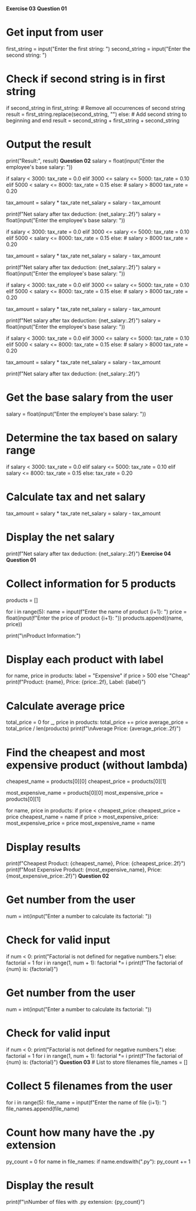 **Exercise 03**
**Question 01**
# Get input from user
first_string = input("Enter the first string: ")
second_string = input("Enter the second string: ")

# Check if second string is in first string
if second_string in first_string:
    # Remove all occurrences of second string
    result = first_string.replace(second_string, "")
else:
    # Add second string to beginning and end
    result = second_string + first_string + second_string

# Output the result
print("Result:", result)
**Question 02**
salary = float(input("Enter the employee's base salary: "))

if salary < 3000:
    tax_rate = 0.0
elif 3000 <= salary <= 5000:
    tax_rate = 0.10
elif 5000 < salary <= 8000:
    tax_rate = 0.15
else:  # salary > 8000
    tax_rate = 0.20

tax_amount = salary * tax_rate
net_salary = salary - tax_amount

print(f"Net salary after tax deduction: {net_salary:.2f}")
salary = float(input("Enter the employee's base salary: "))

if salary < 3000:
    tax_rate = 0.0
elif 3000 <= salary <= 5000:
    tax_rate = 0.10
elif 5000 < salary <= 8000:
    tax_rate = 0.15
else:  # salary > 8000
    tax_rate = 0.20

tax_amount = salary * tax_rate
net_salary = salary - tax_amount

print(f"Net salary after tax deduction: {net_salary:.2f}")
salary = float(input("Enter the employee's base salary: "))

if salary < 3000:
    tax_rate = 0.0
elif 3000 <= salary <= 5000:
    tax_rate = 0.10
elif 5000 < salary <= 8000:
    tax_rate = 0.15
else:  # salary > 8000
    tax_rate = 0.20

tax_amount = salary * tax_rate
net_salary = salary - tax_amount

print(f"Net salary after tax deduction: {net_salary:.2f}")
salary = float(input("Enter the employee's base salary: "))

if salary < 3000:
    tax_rate = 0.0
elif 3000 <= salary <= 5000:
    tax_rate = 0.10
elif 5000 < salary <= 8000:
    tax_rate = 0.15
else:  # salary > 8000
    tax_rate = 0.20

tax_amount = salary * tax_rate
net_salary = salary - tax_amount

print(f"Net salary after tax deduction: {net_salary:.2f}")
# Get the base salary from the user
salary = float(input("Enter the employee's base salary: "))

# Determine the tax based on salary range
if salary < 3000:
    tax_rate = 0.0
elif salary <= 5000:
    tax_rate = 0.10
elif salary <= 8000:
    tax_rate = 0.15
else:
    tax_rate = 0.20

# Calculate tax and net salary
tax_amount = salary * tax_rate
net_salary = salary - tax_amount

# Display the net salary
print(f"Net salary after tax deduction: {net_salary:.2f}")
**Exercise 04**
**Question 01**
# Collect information for 5 products
products = []

for i in range(5):
    name = input(f"Enter the name of product {i+1}: ")
    price = float(input(f"Enter the price of product {i+1}: "))
    products.append((name, price))

print("\nProduct Information:")
# Display each product with label
for name, price in products:
    label = "Expensive" if price > 500 else "Cheap"
    print(f"Product: {name}, Price: {price:.2f}, Label: {label}")

# Calculate average price
total_price = 0
for _, price in products:
    total_price += price
average_price = total_price / len(products)
print(f"\nAverage Price: {average_price:.2f}")

# Find the cheapest and most expensive product (without lambda)
cheapest_name = products[0][0]
cheapest_price = products[0][1]

most_expensive_name = products[0][0]
most_expensive_price = products[0][1]

for name, price in products:
    if price < cheapest_price:
        cheapest_price = price
        cheapest_name = name
    if price > most_expensive_price:
        most_expensive_price = price
        most_expensive_name = name

# Display results
print(f"Cheapest Product: {cheapest_name}, Price: {cheapest_price:.2f}")
print(f"Most Expensive Product: {most_expensive_name}, Price: {most_expensive_price:.2f}")
**Question 02**
# Get number from the user
num = int(input("Enter a number to calculate its factorial: "))

# Check for valid input
if num < 0:
    print("Factorial is not defined for negative numbers.")
else:
    factorial = 1
    for i in range(1, num + 1):
        factorial *= i
    print(f"The factorial of {num} is: {factorial}")
# Get number from the user
num = int(input("Enter a number to calculate its factorial: "))

# Check for valid input
if num < 0:
    print("Factorial is not defined for negative numbers.")
else:
    factorial = 1
    for i in range(1, num + 1):
        factorial *= i
    print(f"The factorial of {num} is: {factorial}")
    **Question 03**
    # List to store filenames
file_names = []

# Collect 5 filenames from the user
for i in range(5):
    file_name = input(f"Enter the name of file {i+1}: ")
    file_names.append(file_name)

# Count how many have the .py extension
py_count = 0
for name in file_names:
    if name.endswith(".py"):
        py_count += 1

# Display the result
print(f"\nNumber of files with .py extension: {py_count}")
